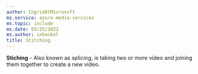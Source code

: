```yaml
---
author: IngridAtMicrosoft
ms.service: azure-media-services
ms.topic: include
ms.date: 03/25/2022
ms.author: inhenkel
title: Stitching
---
```


**Stiching** - Also known as splicing, is taking two or more video and joining them together to create a new video.
